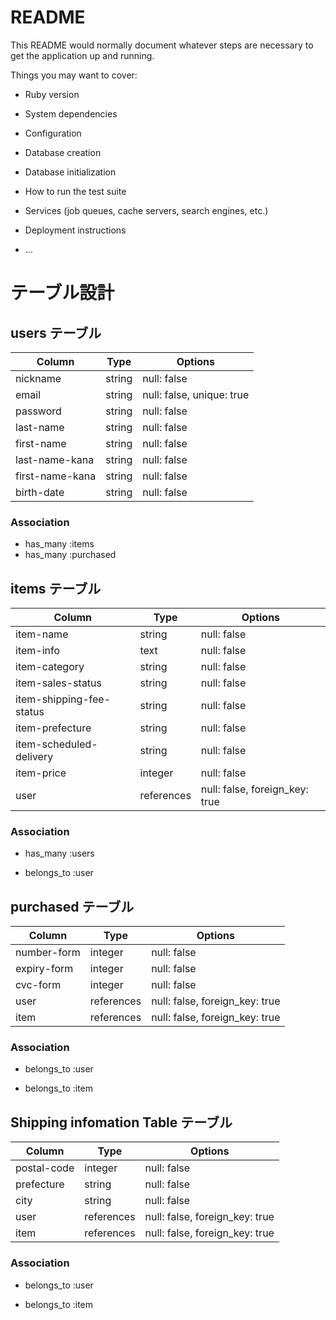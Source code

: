 # README

This README would normally document whatever steps are necessary to get the
application up and running.

Things you may want to cover:

- Ruby version

- System dependencies

- Configuration

- Database creation

- Database initialization

- How to run the test suite

- Services (job queues, cache servers, search engines, etc.)

- Deployment instructions

- ...

# テーブル設計

## users テーブル

| Column          | Type   | Options                   |
| --------------- | ------ | ------------------------- |
| nickname        | string | null: false               |
| email           | string | null: false, unique: true |
| password        | string | null: false               |
| last-name       | string | null: false               |
| first-name      | string | null: false               |
| last-name-kana  | string | null: false               |
| first-name-kana | string | null: false               |
| birth-date      | string | null: false               |

### Association

- has_many :items
- has_many :purchased

## items テーブル

| Column                   | Type       | Options                        |
| ------------------------ | ---------- | ------------------------------ |
| item-name                | string     | null: false                    |
| item-info                | text       | null: false                    |
| item-category            | string     | null: false                    |
| item-sales-status        | string     | null: false                    |
| item-shipping-fee-status | string     | null: false                    |
| item-prefecture          | string     | null: false                    |
| item-scheduled-delivery  | string     | null: false                    |
| item-price               | integer    | null: false                    |
| user                     | references | null: false, foreign_key: true |

<!-- ※item-image は ActiveStorage で実装するため含まない -->

### Association

- has_many :users

<!-- # userテーブルとのアソシエーション -->

- belongs_to :user

## purchased テーブル

| Column      | Type       | Options                        |
| ----------- | ---------- | ------------------------------ |
| number-form | integer    | null: false                    |
| expiry-form | integer    | null: false                    |
| cvc-form    | integer    | null: false                    |
| user        | references | null: false, foreign_key: true |
| item        | references | null: false, foreign_key: true |

### Association

<!-- # userテーブルとのアソシエーション -->

- belongs_to :user
<!-- # itemテーブルとのアソシエーション -->
- belongs_to :item

## Shipping infomation Table テーブル

| Column      | Type       | Options                        |
| ----------- | ---------- | ------------------------------ |
| postal-code | integer    | null: false                    |
| prefecture  | string     | null: false                    |
| city        | string     | null: false                    |
| user        | references | null: false, foreign_key: true |
| item        | references | null: false, foreign_key: true |

### Association

<!-- # userテーブルとのアソシエーション -->

- belongs_to :user
<!-- # itemテーブルとのアソシエーション -->
- belongs_to :item
